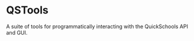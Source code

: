 QSTools
=======

A suite of tools for programmatically interacting with the QuickSchools API and GUI.
